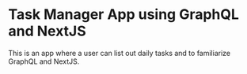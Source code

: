 
# Task Manager App using GraphQL and NextJS

This is an app where a user can list out daily tasks and to familiarize GraphQL and NextJS.
